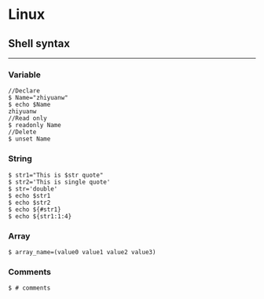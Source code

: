 # Linux

## Shell syntax
---
### Variable
```shell
//Declare
$ Name="zhiyuanw"
$ echo $Name
zhiyuanw
//Read only
$ readonly Name
//Delete
$ unset Name
```
### String
```shell
$ str1="This is $str quote"
$ str2='This is single quote'
$ str='double'
$ echo $str1
$ echo $str2
$ echo ${#str1}
$ echo ${str1:1:4}
```
### Array
```shell
$ array_name=(value0 value1 value2 value3)
```
### Comments
```shell
$ # comments
```